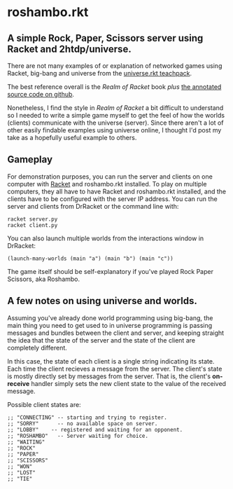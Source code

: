 # roshambo.rkt

## A simple Rock, Paper, Scissors server using Racket and 2htdp/universe.

There are not many examples of or explanation of networked games using
Racket, big-bang and universe from the
[universe.rkt teachpack](https://docs.racket-lang.org/teachpack/2htdpuniverse.html).

The best reference overall is the *Realm of Racket* book *plus*
[the annotated source code on github](https://github.com/racket/realm).

Nonetheless, I find the style in *Realm of Racket* a bit difficult to understand so
I needed to write a simple game myself to get the feel of how the worlds (clients)
communicate with the universe (server).  Since there aren't a lot of other easily
findable examples using universe online, I thought I'd post my take as a hopefully
useful example to others.

## Gameplay

For demonstration purposes, you can run the server and clients on one computer with
[Racket](http://racket-lang.org/) and roshambo.rkt installed.  To play on multiple
computers, they all have to have Racket and roshambo.rkt installed, and the clients
have to be configured with the server IP address.  You can run the server and
clients from DrRacket or the command line with:

```
racket server.py
racket client.py
```

You can also launch multiple worlds from the interactions window in DrRacket:
```
(launch-many-worlds (main "a") (main "b") (main "c"))
```
The game itself should be self-explanatory if you've played Rock Paper Scissors, aka
Roshambo.

## A few notes on using universe and worlds.

Assuming you've already done world programming using big-bang, the main thing
you need to get used to in universe programming is passing messages and bundles
between the client and server, and keeping straight the idea that the state of
the server and the state of the client are completely different.

In this case, the state of each client is a single string indicating its state.
Each time the client recieves a message from the server.  The client's state is
mostly directly set by messages from the server.  That is, the client's
**on-receive** handler simply sets the new client state to the value of the
received message.

Possible client states are:
```racket
;; "CONNECTING" -- starting and trying to register.
;; "SORRY"      -- no available space on server.
;; "LOBBY"    -- registered and waiting for an opponent.
;; "ROSHAMBO"   -- Server waiting for choice.
;; "WAITING"
;; "ROCK"
;; "PAPER"
;; "SCISSORS"
;; "WON"        
;; "LOST"       
;; "TIE"
```



